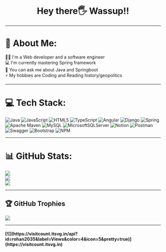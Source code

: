 <h1 align="center">Hey there🖐 Wassup!!</h1>

<hr>

# 💫 About Me:
👨‍💻 I'm a Web developer and a software engineer<br>💻 I'm currently mastering Spring framework<br>💬 You can ask me about Java and Springboot<br>⚡ My hobbies are Coding and Reading history/geopolitics

<hr>

# 💻 Tech Stack:
![Java](https://img.shields.io/badge/java-%23ED8B00.svg?style=for-the-badge&logo=java&logoColor=white) ![JavaScript](https://img.shields.io/badge/javascript-%23323330.svg?style=for-the-badge&logo=javascript&logoColor=%23F7DF1E) ![HTML5](https://img.shields.io/badge/html5-%23E34F26.svg?style=for-the-badge&logo=html5&logoColor=white) ![TypeScript](https://img.shields.io/badge/typescript-%23007ACC.svg?style=for-the-badge&logo=typescript&logoColor=white) ![Angular](https://img.shields.io/badge/angular-%23DD0031.svg?style=for-the-badge&logo=angular&logoColor=white) ![Django](https://img.shields.io/badge/django-%23092E20.svg?style=for-the-badge&logo=django&logoColor=white) ![Spring](https://img.shields.io/badge/spring-%236DB33F.svg?style=for-the-badge&logo=spring&logoColor=white) ![Apache Maven](https://img.shields.io/badge/Apache%20Maven-C71A36?style=for-the-badge&logo=Apache%20Maven&logoColor=white) ![MySQL](https://img.shields.io/badge/mysql-%2300f.svg?style=for-the-badge&logo=mysql&logoColor=white) ![MicrosoftSQLServer](https://img.shields.io/badge/Microsoft%20SQL%20Sever-CC2927?style=for-the-badge&logo=microsoft%20sql%20server&logoColor=white) ![Notion](https://img.shields.io/badge/Notion-%23000000.svg?style=for-the-badge&logo=notion&logoColor=white) ![Postman](https://img.shields.io/badge/Postman-FF6C37?style=for-the-badge&logo=postman&logoColor=white) ![Swagger](https://img.shields.io/badge/-Swagger-%23Clojure?style=for-the-badge&logo=swagger&logoColor=white) ![Bootstrap](https://img.shields.io/badge/bootstrap-%23563D7C.svg?style=for-the-badge&logo=bootstrap&logoColor=white) ![NPM](https://img.shields.io/badge/NPM-%23000000.svg?style=for-the-badge&logo=npm&logoColor=white)

<hr>

# 📊 GitHub Stats:
![](https://github-readme-stats.vercel.app/api?username=Rohan2035&theme=dark&hide_border=false&include_all_commits=false&count_private=false)<br/>
![](https://github-readme-streak-stats.herokuapp.com/?user=Rohan2035&theme=dark&hide_border=false)<br/>
![](https://github-readme-stats.vercel.app/api/top-langs/?username=Rohan2035&theme=dark&hide_border=false&include_all_commits=false&count_private=false&layout=compact)

<hr>

## 🏆 GitHub Trophies
![](https://github-profile-trophy.vercel.app/?username=Rohan2035&theme=gruvbox&no-frame=false&no-bg=false&margin-w=4)

---

<h4>[![](https://visitcount.itsvg.in/api?id=rohan2035&label=Views&color=4&icon=5&pretty=true)](https://visitcount.itsvg.in)</h4>

<!-- Proudly created with GPRM ( https://gprm.itsvg.in ) -->
